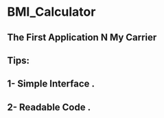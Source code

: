 # BMI_Calculator

## The First Application N My Carrier

## Tips:
## 1- Simple Interface .
## 2- Readable Code .

